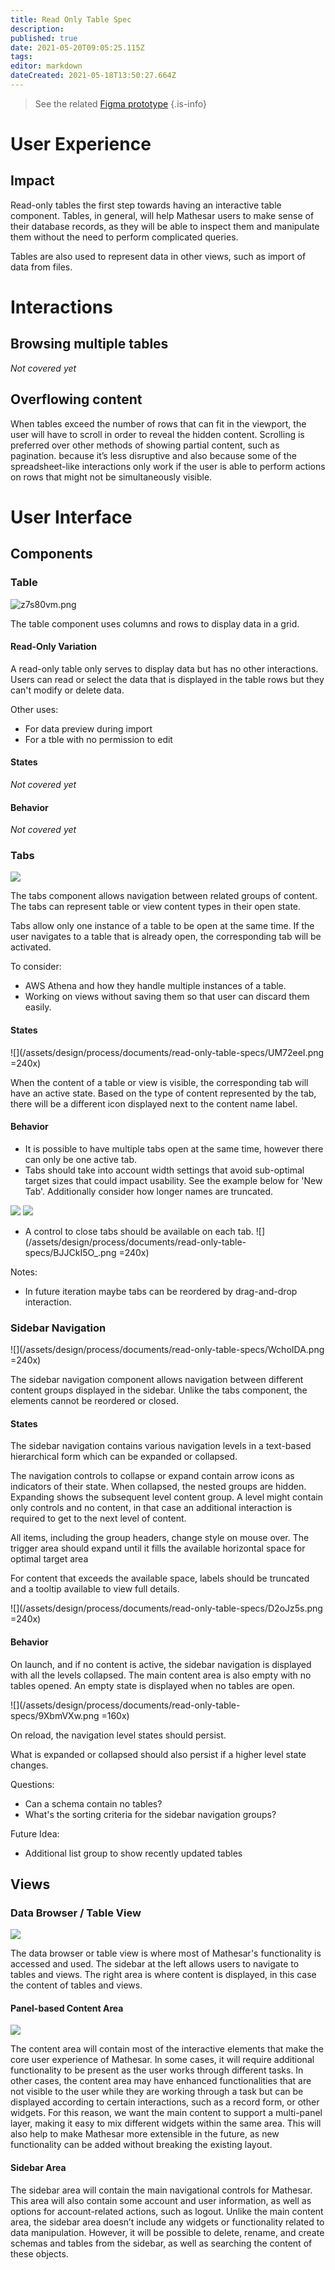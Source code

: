 ```yaml
---
title: Read Only Table Spec
description: 
published: true
date: 2021-05-20T09:05:25.115Z
tags: 
editor: markdown
dateCreated: 2021-05-18T13:50:27.664Z
---
```


> See the related [Figma prototype](https://www.figma.com/proto/Uaf1ntcldzK2U41Jhw6vS2/Mathesar-MVP?page-id=0%3A1&node-id=1%3A2&viewport=604%2C346%2C0.19209809601306915&scaling=scale-down-width)
{.is-info}

# User Experience
## Impact
Read-only tables the first step towards having an interactive table component. Tables, in general, will help Mathesar users to make sense of their database records, as they will be able to inspect them and manipulate them without the need to perform complicated queries.

Tables are also used to represent data in other views, such as import of data from files. 

# Interactions
## Browsing multiple tables
*Not covered yet*

## Overflowing content
When tables exceed the number of rows that can fit in the viewport, the user will have to scroll in order to reveal the hidden content.
Scrolling is preferred over other methods of showing partial content, such as pagination. because it’s less disruptive and also because some of the spreadsheet-like interactions only work if the user is able to perform actions on rows that might not be simultaneously visible.

# User Interface
## Components
### Table
![z7s80vm.png](/design-assets/z7s80vm.png)

The table component uses columns and rows to display data in a grid.
#### Read-Only Variation
A read-only table only serves to display data but has no other interactions. Users can read or select the data that is displayed in the table rows but they can't modify or delete data.

Other uses:
- For data preview during import
- For a tble with no permission to edit

#### States
*Not covered yet*

#### Behavior
*Not covered yet*

### Tabs
![](/assets/design/process/documents/read-only-table-specs/FVrZz22.png )

The tabs component allows navigation between related groups of content. The tabs can represent table or view content types in their open state.

Tabs allow only one instance of a table to be open at the same time. If the user navigates to a table that is already open, the corresponding tab will be activated.

To consider:
- AWS Athena and how they handle multiple instances of a table.
- Working on views without saving them so that user can discard them easily.
#### States
![](/assets/design/process/documents/read-only-table-specs/UM72eeI.png =240x)

When the content of a table or view is visible, the corresponding tab will have an active state.
Based on the type of content represented by the tab, there will be a different icon displayed next to the content name label.
#### Behavior
- It is possible to have multiple tabs open at the same time, however there can only be one active tab.
- Tabs should take into account width settings that avoid sub-optimal target sizes that could impact usability. See the example below for 'New Tab'. Additionally consider how longer names are truncated.

![](/assets/design/process/documents/read-only-table-specs/S1ez3TSqdu.png )
![](/assets/design/process/documents/read-only-table-specs/r1iJkI9_d.png )

- A control to close tabs should be available on each tab.
 ![](/assets/design/process/documents/read-only-table-specs/BJJCkI5O_.png =240x)

Notes:
- In future iteration maybe tabs can be reordered by drag-and-drop interaction. 


### Sidebar Navigation
![](/assets/design/process/documents/read-only-table-specs/WchoIDA.png =240x)

The sidebar navigation component allows navigation between different content groups displayed in the sidebar. Unlike the tabs component, the elements cannot be reordered or closed.

#### States
The sidebar navigation contains various navigation levels in a text-based hierarchical form which can be expanded or collapsed.

The navigation controls to collapse or expand contain arrow icons as indicators of their state. When collapsed, the nested groups are hidden. Expanding shows the subsequent level content group. A level might contain only controls and no content, in that case an additional interaction is required to get to the next level of content.

All items, including the group headers, change style on mouse over. The trigger area should expand until it fills the available horizontal space for optimal target area

For content that exceeds the available space, labels should be truncated and a tooltip available to view full details.

![](/assets/design/process/documents/read-only-table-specs/D2oJz5s.png =240x)

#### Behavior
On launch, and if no content is active, the sidebar navigation is displayed with all the levels collapsed.
The main content area is also empty with no tables opened. An empty state is displayed when no tables are open.

![](/assets/design/process/documents/read-only-table-specs/9XbmVXw.png =160x)

On reload, the navigation level states should persist.

What is expanded or collapsed should also persist if a higher level state changes. 

Questions:
- Can a schema contain no tables?
- What's the sorting criteria for the sidebar navigation groups?

Future Idea:
- Additional list group to show recently updated tables

## Views
### Data Browser / Table View
![](/assets/design/process/documents/read-only-table-specs/5AEnei2.png )

The data browser or table view is where most of Mathesar's functionality is accessed and used. The sidebar at the left allows users to navigate to tables and views. The right area is where content is displayed, in this case the content of tables and views.

#### Panel-based Content Area
![](/assets/design/process/documents/read-only-table-specs/CZ0cHvM.png )

The content area will contain most of the interactive elements that make the core user experience of Mathesar. In some cases, it will require additional functionality to be present as the user works through different tasks. In other cases, the content area may have enhanced functionalities that are not visible to the user while they are working through a task but can be displayed according to certain interactions, such as a record form, or other widgets. 
For this reason, we want the main content to support a multi-panel layer, making it easy to mix different widgets within the same area.
This will also help to make Mathesar more extensible in the future, as new functionality can be added without breaking the existing layout.

#### Sidebar Area
The sidebar area will contain the main navigational controls for Mathesar. This area will also contain some account and user information, as well as options for account-related actions, such as logout. Unlike the main content area, the sidebar area doesn’t include any widgets or functionality related to data manipulation.  However, it will be possible to delete, rename, and create schemas and tables from the sidebar, as well as searching the content of these objects.
